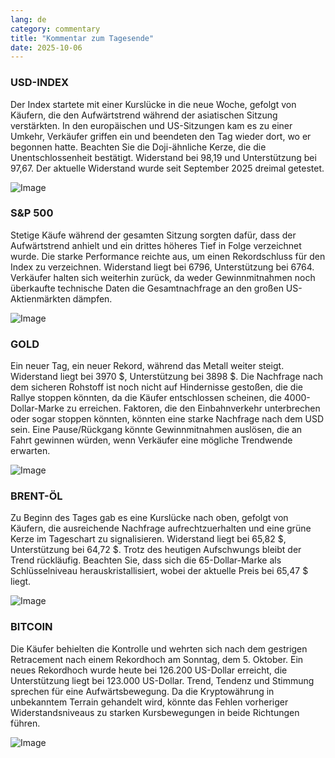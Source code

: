 ```yaml
---
lang: de
category: commentary
title: "Kommentar zum Tagesende"
date: 2025-10-06
---
```


### USD-INDEX

Der Index startete mit einer Kurslücke in die neue Woche, gefolgt von Käufern, die den Aufwärtstrend während der asiatischen Sitzung verstärkten. In den europäischen und US-Sitzungen kam es zu einer Umkehr, Verkäufer griffen ein und beendeten den Tag wieder dort, wo er begonnen hatte. Beachten Sie die Doji-ähnliche Kerze, die die Unentschlossenheit bestätigt. Widerstand bei 98,19 und Unterstützung bei 97,67. Der aktuelle Widerstand wurde seit September 2025 dreimal getestet.

![Image](https://markleighedu.github.io/img/Oct-2025/06-Oct-2025/usdindex.jpg)

### S&P 500

Stetige Käufe während der gesamten Sitzung sorgten dafür, dass der Aufwärtstrend anhielt und ein drittes höheres Tief in Folge verzeichnet wurde. Die starke Performance reichte aus, um einen Rekordschluss für den Index zu verzeichnen. Widerstand liegt bei 6796, Unterstützung bei 6764. Verkäufer halten sich weiterhin zurück, da weder Gewinnmitnahmen noch überkaufte technische Daten die Gesamtnachfrage an den großen US-Aktienmärkten dämpfen.

![Image](https://markleighedu.github.io/img/Oct-2025/06-Oct-2025/sp500.jpg)

### GOLD

Ein neuer Tag, ein neuer Rekord, während das Metall weiter steigt. Widerstand liegt bei 3970 $, Unterstützung bei 3898 $. Die Nachfrage nach dem sicheren Rohstoff ist noch nicht auf Hindernisse gestoßen, die die Rallye stoppen könnten, da die Käufer entschlossen scheinen, die 4000-Dollar-Marke zu erreichen. Faktoren, die den Einbahnverkehr unterbrechen oder sogar stoppen könnten, könnten eine starke Nachfrage nach dem USD sein. Eine Pause/Rückgang könnte Gewinnmitnahmen auslösen, die an Fahrt gewinnen würden, wenn Verkäufer eine mögliche Trendwende erwarten.

![Image](https://markleighedu.github.io/img/Oct-2025/06-Oct-2025/gold.jpg)

### BRENT-ÖL

Zu Beginn des Tages gab es eine Kurslücke nach oben, gefolgt von Käufern, die ausreichende Nachfrage aufrechtzuerhalten und eine grüne Kerze im Tageschart zu signalisieren. Widerstand liegt bei 65,82 $, Unterstützung bei 64,72 $. Trotz des heutigen Aufschwungs bleibt der Trend rückläufig. Beachten Sie, dass sich die 65-Dollar-Marke als Schlüsselniveau herauskristallisiert, wobei der aktuelle Preis bei 65,47 $ liegt.

![Image](https://markleighedu.github.io/img/Oct-2025/06-Oct-2025/brentoil.jpg)

### BITCOIN

Die Käufer behielten die Kontrolle und wehrten sich nach dem gestrigen Retracement nach einem Rekordhoch am Sonntag, dem 5. Oktober. Ein neues Rekordhoch wurde heute bei 126.200 US-Dollar erreicht, die Unterstützung liegt bei 123.000 US-Dollar. Trend, Tendenz und Stimmung sprechen für eine Aufwärtsbewegung. Da die Kryptowährung in unbekanntem Terrain gehandelt wird, könnte das Fehlen vorheriger Widerstandsniveaus zu starken Kursbewegungen in beide Richtungen führen.

![Image](https://markleighedu.github.io/img/Oct-2025/06-Oct-2025/bitcoin.jpg)

